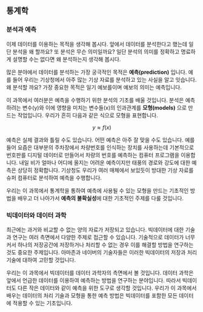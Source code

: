 ## 통계학


### 분석과 예측

이제 데이터를 이용하는 목적을 생각해 봅시다. 앞에서 데이터를 분석한다고 했는데 일단 분석을 왜 할까요? 또 분석은 무슨 의미일까요? 일단 분석의 의미를 정확하고 명료하게 설명할 수는 없다면 왜 분석하는지 
생각해 봅시다.

많은 분야에서 데이터를 분석하는 가장 궁극적인 목적은 **예측(prediction)** 입니다. 예를 들어 우리는 기상청에서 아주 많는 기상 자료를 분석하고 있는 사실을 알고 잇습니다. 왜 분석할 까요? 가장 중요한 목적은 일기 예보를이며 예보의 의미는 예측입니다.


이 과목에서 여러분은 예측을 수행하기 위한 분석의 기초를 배울 것입니다. 분석은 예측하려는 변수(y)와 이에 영향을 미치는 변수들(x)의 인과관계를  **모형(models)** 으로 만드는 작업입니다. 우리가 흔히 다음과 같은 식으로 모형을 표현합니다.

$$ y \approx f(x) $$

예측은 실제 결과와 틀릴 수도 있습니다. 어떤 예측은 아주 잘 맞을 수도 있습니다. 예를 들어 요즘은 대부분의 주차장에서 차량번호를 인식하는 장치를 사용하는데 기본적으로 번호판를 디지털 데이터로 만들어서 차량의 번호를 예측하는 컴퓨터 프로그램을 이용합니다. 내일 비가 얼마나 어디에 올지는 어려운 예측이지만 태풍의 경로와 강도에 대한 예측은 상당히 정확합니다. 기상청도 우리가 여러 매체에서 보있듯이 방대한 기상 자료를 슈퍼 컴퓨터로 분석하여 예측을 수행합니다.


우리는 이 과목에서 통계학을 통하여 예측에 사용될 수 있는 모형을 만드는 기초적인 방법을 배우고 더 나아가서 **예측의 불확실성**에 대한 기초적인 주제를 다룰 것입니다.    


### 빅데이터와 데이터 과학


최근에는 과거와 비교할 수 없는 양의 자료가 저장되고 있습니다. 빅데이터에 대한 기술과 연구는 여러 측면에서 다양한 주제로 접근할 수 있습니다. 기술적으로 데이터가 너무 커서 하나의 저장공간에 저장하거나 처리할 수 없는 경우 이를 해결할 방법을 연구하는 것도 중요한 주제입니다. 아마존과 네이버의 기술자들은 이러한 빅데이터의 저장과 처리 기술에 대하여 고민할 것입니다.  

우리는 이 과목에서 빅데이터를 데이터 과학자의 측면에서 볼 것입니다. 데이터 과학은 앞에서 언급한 데이터를 이용하여 예측하는 방법을 연구하는 분야입니다. 따라서 빅데이터도 다른 작은 데이터와 같이 예측을 위한 도구로 생각할 것입니다. 우리가 이 과목에서 배우는 데이터의 처리 기술과 모형을 통한 예측 방법은 빅데이터를 포함한 모든 데이터에 적용할 수 있는 기초입니다.  



